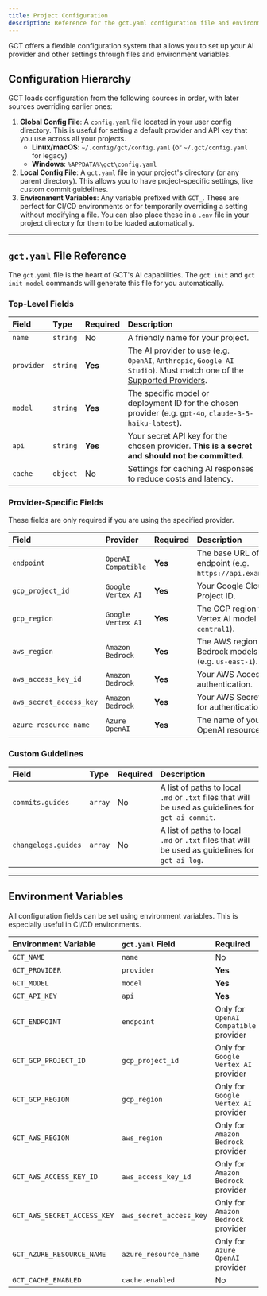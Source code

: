 ```yaml
---
title: Project Configuration
description: Reference for the gct.yaml configuration file and environment variables.
---
```


GCT offers a flexible configuration system that allows you to set up your AI provider and other settings through files and environment variables.

## Configuration Hierarchy

GCT loads configuration from the following sources in order, with later sources overriding earlier ones:

1.  **Global Config File**: A `config.yaml` file located in your user config directory. This is useful for setting a default provider and API key that you use across all your projects.
    - **Linux/macOS**: `~/.config/gct/config.yaml` (or `~/.gct/config.yaml` for legacy)
    - **Windows**: `%APPDATA%\gct\config.yaml`
2.  **Local Config File**: A `gct.yaml` file in your project's directory (or any parent directory). This allows you to have project-specific settings, like custom commit guidelines.
3.  **Environment Variables**: Any variable prefixed with `GCT_`. These are perfect for CI/CD environments or for temporarily overriding a setting without modifying a file. You can also place these in a `.env` file in your project directory for them to be loaded automatically.

---

## `gct.yaml` File Reference

The `gct.yaml` file is the heart of GCT's AI capabilities. The `gct init` and `gct init model` commands will generate this file for you automatically.

### Top-Level Fields

| Field      | Type     | Required | Description                                                                                                                                                  |
| :--------- | :------- | :------- | :----------------------------------------------------------------------------------------------------------------------------------------------------------- |
| `name`     | `string` | No       | A friendly name for your project.                                                                                                                            |
| `provider` | `string` | **Yes**  | The AI provider to use (e.g. `OpenAI`, `Anthropic`, `Google AI Studio`). Must match one of the [Supported Providers](/docs/zds/gct/#supported-ai-providers). |
| `model`    | `string` | **Yes**  | The specific model or deployment ID for the chosen provider (e.g. `gpt-4o`, `claude-3-5-haiku-latest`).                                                      |
| `api`      | `string` | **Yes**  | Your secret API key for the chosen provider. **This is a secret and should not be committed.**                                                               |
| `cache`    | `object` | No       | Settings for caching AI responses to reduce costs and latency.                                                                                               |

### Provider-Specific Fields

These fields are only required if you are using the specified provider.

| Field                   | Provider            | Required | Description                                                             |
| :---------------------- | :------------------ | :------- | :---------------------------------------------------------------------- |
| `endpoint`              | `OpenAI Compatible` | **Yes**  | The base URL of the API endpoint (e.g. `https://api.example.com/v1`).   |
| `gcp_project_id`        | `Google Vertex AI`  | **Yes**  | Your Google Cloud Platform Project ID.                                  |
| `gcp_region`            | `Google Vertex AI`  | **Yes**  | The GCP region for your Vertex AI model (e.g. `us-central1`).           |
| `aws_region`            | `Amazon Bedrock`    | **Yes**  | The AWS region where your Bedrock models are hosted (e.g. `us-east-1`). |
| `aws_access_key_id`     | `Amazon Bedrock`    | **Yes**  | Your AWS Access Key ID for authentication.                              |
| `aws_secret_access_key` | `Amazon Bedrock`    | **Yes**  | Your AWS Secret Access Key for authentication.                          |
| `azure_resource_name`   | `Azure OpenAI`      | **Yes**  | The name of your Azure OpenAI resource.                                 |

### Custom Guidelines

| Field               | Type    | Required | Description                                                                                         |
| :------------------ | :------ | :------- | :-------------------------------------------------------------------------------------------------- |
| `commits.guides`    | `array` | No       | A list of paths to local `.md` or `.txt` files that will be used as guidelines for `gct ai commit`. |
| `changelogs.guides` | `array` | No       | A list of paths to local `.md` or `.txt` files that will be used as guidelines for `gct ai log`.    |

---

## Environment Variables

All configuration fields can be set using environment variables. This is especially useful in CI/CD environments.

| Environment Variable        | `gct.yaml` Field        | Required                              |
| :-------------------------- | :---------------------- | :------------------------------------ |
| `GCT_NAME`                  | `name`                  | No                                    |
| `GCT_PROVIDER`              | `provider`              | **Yes**                               |
| `GCT_MODEL`                 | `model`                 | **Yes**                               |
| `GCT_API_KEY`               | `api`                   | **Yes**                               |
| `GCT_ENDPOINT`              | `endpoint`              | Only for `OpenAI Compatible` provider |
| `GCT_GCP_PROJECT_ID`        | `gcp_project_id`        | Only for `Google Vertex AI` provider  |
| `GCT_GCP_REGION`            | `gcp_region`            | Only for `Google Vertex AI` provider  |
| `GCT_AWS_REGION`            | `aws_region`            | Only for `Amazon Bedrock` provider    |
| `GCT_AWS_ACCESS_KEY_ID`     | `aws_access_key_id`     | Only for `Amazon Bedrock` provider    |
| `GCT_AWS_SECRET_ACCESS_KEY` | `aws_secret_access_key` | Only for `Amazon Bedrock` provider    |
| `GCT_AZURE_RESOURCE_NAME`   | `azure_resource_name`   | Only for `Azure OpenAI` provider      |
| `GCT_CACHE_ENABLED`         | `cache.enabled`         | No                                    |
